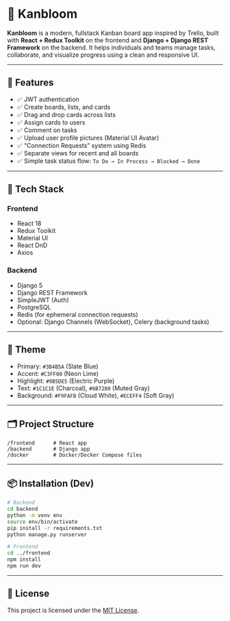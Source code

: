 # 🌿 Kanbloom

**Kanbloom** is a modern, fullstack Kanban board app inspired by Trello, built with **React + Redux Toolkit** on the frontend and **Django + Django REST Framework** on the backend. It helps individuals and teams manage tasks, collaborate, and visualize progress using a clean and responsive UI.

---

## 🚀 Features

- ✅ JWT authentication
- ✅ Create boards, lists, and cards
- ✅ Drag and drop cards across lists
- ✅ Assign cards to users
- ✅ Comment on tasks
- ✅ Upload user profile pictures (Material UI Avatar)
- ✅ “Connection Requests” system using Redis
- ✅ Separate views for recent and all boards
- ✅ Simple task status flow: `To Do → In Process → Blocked → Done`

---

## 🧰 Tech Stack

### Frontend
- React 18
- Redux Toolkit
- Material UI
- React DnD
- Axios

### Backend
- Django 5
- Django REST Framework
- SimpleJWT (Auth)
- PostgreSQL
- Redis (for ephemeral connection requests)
- Optional: Django Channels (WebSocket), Celery (background tasks)

---

## 🎨 Theme

- Primary: `#3B4B5A` (Slate Blue)
- Accent: `#C3FF00` (Neon Lime)
- Highlight: `#9B5DE5` (Electric Purple)
- Text: `#1C1C1E` (Charcoal), `#6B7280` (Muted Gray)
- Background: `#F9FAFB` (Cloud White), `#ECEFF4` (Soft Gray)

---

## 🗂️ Project Structure

```
/frontend      # React app
/backend       # Django app
/docker        # Docker/Docker Compose files
```

---

## 📦 Installation (Dev)

```bash
# Backend
cd backend
python -m venv env
source env/bin/activate
pip install -r requirements.txt
python manage.py runserver

# Frontend
cd ../frontend
npm install
npm run dev
```

---

## 📌 License

This project is licensed under the [MIT License](./LICENSE).

